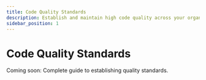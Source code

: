 ```yaml
---
title: Code Quality Standards
description: Establish and maintain high code quality across your organization
sidebar_position: 1
---
```


# Code Quality Standards

Coming soon: Complete guide to establishing quality standards.
